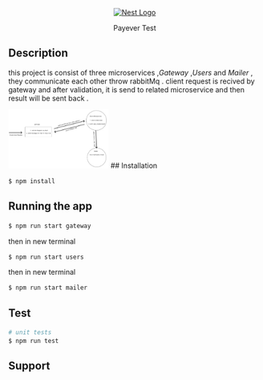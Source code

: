 <p align="center">
  <a href="http://nestjs.com/" target="blank"><img src="https://nestjs.com/img/logo-small.svg" width="200" alt="Nest Logo" /></a>
</p>

[circleci-image]: https://img.shields.io/circleci/build/github/nestjs/nest/master?token=abc123def456
[circleci-url]: https://circleci.com/gh/nestjs/nest

  <p align="center">Payever Test</p>
   


## Description

this project is consist of three microservices ,*Gateway* ,*Users* and *Mailer* ,
they communicate each other throw rabbitMq .
client request is recived by gateway and after validation, it is send to related microservice and then result will be sent back .

<img src="./document/1.png" width="200" alt="Nest Logo" />
## Installation

```bash
$ npm install
```

## Running the app

```bash
$ npm run start gateway
```
then in new terminal
```bash
$ npm run start users
```
then in new terminal
```bash
$ npm run start mailer
```

## Test

```bash
# unit tests
$ npm run test


```

## Support
